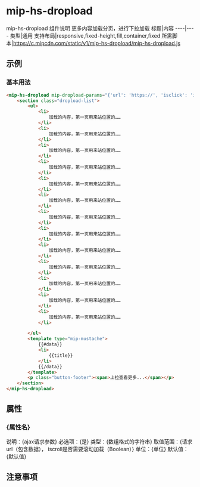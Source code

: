# mip-hs-dropload

mip-hs-dropload 组件说明
更多内容加载分页，进行下拉加载
标题|内容
----|----
类型|通用
支持布局|responsive,fixed-height,fill,container,fixed
所需脚本|https://c.mipcdn.com/static/v1/mip-hs-dropload/mip-hs-dropload.js

## 示例

### 基本用法
```html
<mip-hs-dropload mip-dropload-params="{'url': 'https://', 'isclick': 'iscroll'}">
    <section class="dropload-list">
        <ul>
            <li>
                加载的内容，第一页用来站位置的……
            </li>
            <li>
                加载的内容，第一页用来站位置的……
            </li>
            <li>
                加载的内容，第一页用来站位置的……
            </li>
            <li>
                加载的内容，第一页用来站位置的……
            </li>
            <li>
                加载的内容，第一页用来站位置的……
            </li>
            <li>
                加载的内容，第一页用来站位置的……
            </li>
            <li>
                加载的内容，第一页用来站位置的……
            </li>
            <li>
                加载的内容，第一页用来站位置的……
            </li>
            <li>
                加载的内容，第一页用来站位置的……
            </li>
            <li>
                加载的内容，第一页用来站位置的……
            </li>
            <li>
                加载的内容，第一页用来站位置的……
            </li>
            <li>
                加载的内容，第一页用来站位置的……
            </li>
            <li>
                加载的内容，第一页用来站位置的……
            </li>

        </ul>
        <template type="mip-mustache">
            {{#data}}
            <li>
                {{title}}
            </li>
            {{/data}}
        </template>
        <p class="button-footer"><span>上拉查看更多...</span></p>
    </section>
</mip-hs-dropload>
```

## 属性

### {属性名}

说明：{ajax请求参数}
必选项：{是}
类型：{数组格式的字符串}
取值范围：{请求url（包含数据）， iscroll是否需要滚动加载（Boolean）}
单位：{单位}
默认值：{默认值}

## 注意事项

